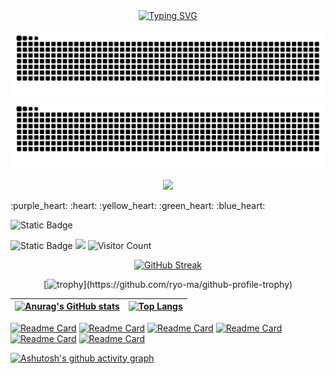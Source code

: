 
<!--
你可以通过使用 URL 参数的方式，为你的 Stats Card 或 Repo Card 自定义样式。

常用选项：

title_color - 卡片标题颜色 （十六进制色码）
text_color - 内容文本颜色 （十六进制色码）
icon_color - 图标颜色（如果可用）（十六进制色码）
bg_color - 卡片背景颜色 （十六进制色码） 或者 以 angle,start,end 的形式渐变
hide_border - 隐藏卡的边框 (布尔值)
theme - 主题名称，从所有可用主题中选择
cache_seconds - 手动设置缓存头 （最小值: 14400，最大值: 86400）
locale - 在卡片中设置语言 (例如 cn, de, es, 等等)

统计卡片专属选项:
hide - 隐藏特定统计信息 (以逗号分隔)
hide_title - (boolean)
hide_rank - (boolean)
show_icons - (boolean)
include_all_commits - 统计总提交次数而不是仅统计今年的提交次数 (boolean)
count_private - 统计私人提交 (boolean)
line_height - 设置文本之间的行高 (number)

Repo 卡片专属选项:
show_owner - 显示 Repo 的所有者名字 (boolean)


语言卡片专属选项:
hide - 从卡片中隐藏指定语言 (Comma seperated values)
hide_title - (boolean)
layout - 提供五种布局 normal & compact & donut & donut-vertical & pie 间切换
card_width - 手动设置卡片的宽度 (number)

-->

<div align="center">
  <a href="https://git.io/typing-svg">
    <img src="https://readme-typing-svg.demolab.com?font=Fira+Code&size=30&pause=1000&width=500&lines=Welcome+to+the+summer+space;Start+your+journey!" alt="Typing SVG" />
  </a>
</div>

![暗色](https://raw.githubusercontent.com/fengshengbanxia/fengshengbanxia/output/github-contribution-grid-snake-dark.svg)
![亮色](https://raw.githubusercontent.com/fengshengbanxia/fengshengbanxia/output/github-contribution-grid-snake.svg)


<p align="center">
  <a href="https://skillicons.dev">
    <img src="https://skillicons.dev/icons?i=anaconda,cpp,c,python,cloudflare,idea,html,gmail,vscode,git,docker,c,vim" />
  </a>
</p>
:purple_heart:
:heart:
:yellow_heart:
:green_heart:
:blue_heart:


![Static Badge](https://img.shields.io/badge/summer-0095D5?&style=for-the-badge&logo=kotlin&logoColor=white)

![Static Badge](https://img.shields.io/badge/github-%E5%B0%B1%E6%98%AF%E8%BF%99%E9%87%8C-bule)
![](https://komarev.com/ghpvc/?username=fengshengbanxia&color=blueviolet)
![Visitor Count](https://profile-counter.glitch.me/fengshengbanxia/count.svg)

<div align="center">
  
[![GitHub Streak](https://streak-stats.demolab.com?user=fengshengbanxia&theme=cobalt&hide_border=%E5%81%87&date_format=%5BY%20%5DM%20j)](https://git.io/streak-stats)

</div>

<div align="center">
  
[![trophy](https://github-profile-trophy.vercel.app/?username=fengshengbanxia&theme=monokai&rank=-B,-?)](https://github.com/ryo-ma/github-profile-trophy)

</div>

| [![Anurag's GitHub stats](https://github-readme-stats.vercel.app/api?username=fengshengbanxia&show_icons=true&theme=radical&bg_color=45,ff0000,0000ff)](https://github.com/anuraghazra/github-readme-stats) | [![Top Langs](https://github-readme-stats.vercel.app/api/top-langs/?username=fengshengbanxia&theme=radical)](https://github.com/anuraghazra/github-readme-stats) |
| --- | --- |


[![Readme Card](https://github-readme-stats.vercel.app/api/pin/?username=frankiejun&repo=serv00-play&theme=chartreuse-dark)](https://github.com/anuraghazra/github-readme-stats)
[![Readme Card](https://github-readme-stats.vercel.app/api/pin/?username=fengshengbanxia&repo=edgetunnel&theme=merko)](https://github.com/anuraghazra/github-readme-stats)
[![Readme Card](https://github-readme-stats.vercel.app/api/pin/?username=eooce&repo=Sing-box&theme=jolly)](https://github.com/anuraghazra/github-readme-stats)
[![Readme Card](https://github-readme-stats.vercel.app/api/pin/?username=yutian81&repo=serv00-ct8-ssh&theme=maroongold)](https://github.com/anuraghazra/github-readme-stats)
[![Readme Card](https://github-readme-stats.vercel.app/api/pin/?username=anuraghazra&repo=github-readme-stats&theme=midnight-purple)](https://github.com/anuraghazra/github-readme-stats)
[![Readme Card](https://github-readme-stats.vercel.app/api/pin/?username=anuraghazra&repo=github-readme-stats&theme=great-gatsby)](https://github.com/anuraghazra/github-readme-stats)

[![Ashutosh's github activity graph](https://github-readme-activity-graph.vercel.app/graph?username=fengshengbanxia&theme=rogue)](https://github.com/ashutosh00710/github-readme-activity-graph)




<!--
**fengshengbanxia/fengshengbanxia** is a ✨ _special_ ✨ repository because its `README.md` (this file) appears on your GitHub profile.

Here are some ideas to get you started:

- 🔭 I’m currently working on ...
- 🌱 I’m currently learning ...
- 👯 I’m looking to collaborate on ...
- 🤔 I’m looking for help with ...
- 💬 Ask me about ...
- 📫 How to reach me: ...
- 😄 Pronouns: ...
- ⚡ Fun fact: ...
-->

